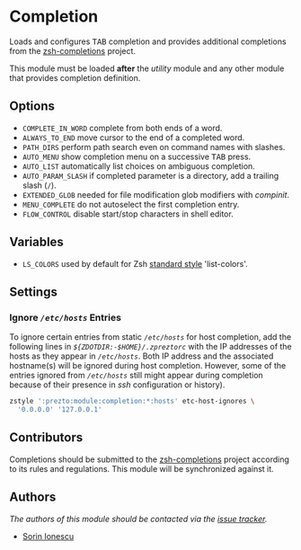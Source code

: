 # Completion

Loads and configures <kbd>TAB</kbd> completion and provides additional
completions from the [zsh-completions][1] project.

This module must be loaded **after** the *utility* module and any other module
that provides completion definition.

## Options

- `COMPLETE_IN_WORD` complete from both ends of a word.
- `ALWAYS_TO_END` move cursor to the end of a completed word.
- `PATH_DIRS` perform path search even on command names with slashes.
- `AUTO_MENU` show completion menu on a successive <kbd>TAB</kbd> press.
- `AUTO_LIST` automatically list choices on ambiguous completion.
- `AUTO_PARAM_SLASH` if completed parameter is a directory, add a trailing
  slash (`/`).
- `EXTENDED_GLOB` needed for file modification glob modifiers with *compinit*.
- `MENU_COMPLETE` do not autoselect the first completion entry.
- `FLOW_CONTROL` disable start/stop characters in shell editor.

## Variables

- `LS_COLORS` used by default for Zsh [standard style][2] 'list-colors'.

## Settings

### Ignore *`/etc/hosts`* Entries

To ignore certain entries from static *`/etc/hosts`* for host completion, add
the following lines in *`${ZDOTDIR:-$HOME}/.zpreztorc`* with the IP addresses of
the hosts as they appear in *`/etc/hosts`*. Both IP address and the associated
hostname(s) will be ignored during host completion. However, some of the entries
ignored from *`/etc/hosts`* still might appear during completion because of
their presence in *ssh* configuration or history).

```sh
zstyle ':prezto:module:completion:*:hosts' etc-host-ignores \
  '0.0.0.0' '127.0.0.1'
```

## Contributors

Completions should be submitted to the [zsh-completions][1] project according to
its rules and regulations. This module will be synchronized against it.

## Authors

*The authors of this module should be contacted via the [issue tracker][3].*

- [Sorin Ionescu](https://github.com/sorin-ionescu)

[1]: https://github.com/zsh-users/zsh-completions
[2]: https://zsh.sourceforge.net/Doc/Release/Completion-System.html#Standard-Styles
[3]: https://github.com/sorin-ionescu/prezto/issues
